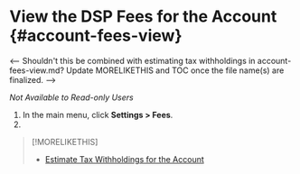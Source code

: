 # View the DSP Fees for the Account {#account-fees-view}

<-- Shouldn't this be combined with estimating tax withholdings in account-fees-view.md? Update MORELIKETHIS and TOC once the file name(s) are finalized. -->

*Not Available to Read-only Users*

1. In the main menu, click **Settings > Fees**.
1. 


>[!MORELIKETHIS]
>
>* [Estimate Tax Withholdings for the Account](/help/dsp/admin/tax-withholdings.md)
